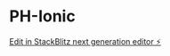 # PH-Ionic

[Edit in StackBlitz next generation editor ⚡️](https://stackblitz.com/~/github.com/wezzy9/PH-Ionic)